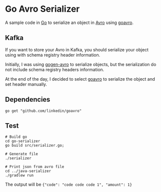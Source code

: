 # Go Avro Serializer

A sample code in [Go][1] to serialize an object in [Avro][2] using [goavro][3].

## Kafka

If you want to store your Avro in Kafka, you should serialize your object using
with schema registry header information.

Initially, I was using [gogen-avro][4] to serialize objects, but the
serialization do not include schema registry headers information.

At the end of the day, I decided to select [goavro][3] to serialize the object
and set header manually.

## Dependencies

```
go get "github.com/linkedin/goavro"
```

## Test

```
# Build go
cd go-serializer 
go build src/serializer.go;

# Generate file
./serializer
```

```
# Print json from avro file
cd ../java-serializer
./gradlew run
```

The output will be `{"code": "code code code 1", "amount": 1}`


[1]: https://golang.org/
[2]: https://avro.apache.org/
[3]: https://github.com/linkedin/goavro
[4]: https://github.com/actgardner/gogen-avro

